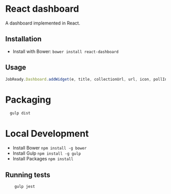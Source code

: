React dashboard
==================

A dashboard implemented in React.

## Installation

- Install with Bower: `bower install react-dashboard`

## Usage
```javascript
JobReady.Dashboard.addWidget(e, title, collectionUrl, url, icon, pollInterval);
```

# Packaging

  ```bash
    gulp dist
  ```

# Local Development

- Install Bower `npm install -g bower`
- Install Gulp `npm install -g gulp`
- Install Packages `npm install`

## Running tests

  ```bash
      gulp jest
  ```
